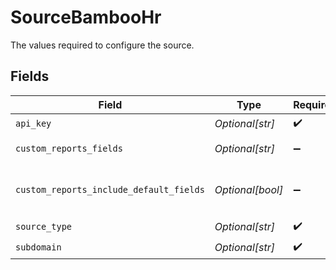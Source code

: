 # SourceBambooHr

The values required to configure the source.


## Fields

| Field                                                                                                                                           | Type                                                                                                                                            | Required                                                                                                                                        | Description                                                                                                                                     |
| ----------------------------------------------------------------------------------------------------------------------------------------------- | ----------------------------------------------------------------------------------------------------------------------------------------------- | ----------------------------------------------------------------------------------------------------------------------------------------------- | ----------------------------------------------------------------------------------------------------------------------------------------------- |
| `api_key`                                                                                                                                       | *Optional[str]*                                                                                                                                 | :heavy_check_mark:                                                                                                                              | Api key of bamboo hr                                                                                                                            |
| `custom_reports_fields`                                                                                                                         | *Optional[str]*                                                                                                                                 | :heavy_minus_sign:                                                                                                                              | Comma-separated list of fields to include in custom reports.                                                                                    |
| `custom_reports_include_default_fields`                                                                                                         | *Optional[bool]*                                                                                                                                | :heavy_minus_sign:                                                                                                                              | If true, the custom reports endpoint will include the default fields defined here: https://documentation.bamboohr.com/docs/list-of-field-names. |
| `source_type`                                                                                                                                   | *Optional[str]*                                                                                                                                 | :heavy_check_mark:                                                                                                                              | N/A                                                                                                                                             |
| `subdomain`                                                                                                                                     | *Optional[str]*                                                                                                                                 | :heavy_check_mark:                                                                                                                              | Sub Domain of bamboo hr                                                                                                                         |